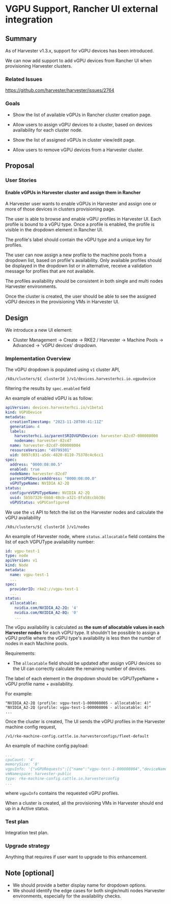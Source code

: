 # VGPU Support, Rancher UI external integration


## Summary

As of Harvester v1.3.x, support for vGPU devices has been introduced.

We can now add support to add vGPU devices from Rancher UI when provisioning Harvester clusters.

### Related Issues

https://github.com/harvester/harvester/issues/2764

### Goals

- Show the list of available vGPUs in Rancher cluster creation page.

- Allow users to assign vGPU devices to a cluster, based on devices availability for each cluster node.

- Show the list of assigned vGPUs in cluster view/edit page.

- Allow users to remove vGPU devices from a Harvester cluster.

## Proposal

### User Stories

#### Enable vGPUs in Harvester cluster and assign them in Rancher

A Harvester user wants to enable vGPUs in Harvester and assign one or more of those devices in clusters provisioning page.

The user is able to browse and enable vGPU profiles in Harvester UI. Each profile is bound to a vGPU type. 
Once a profile is enabled, the profile is visible in the dropdown element in Rancher UI.

The profile's label should contain the vGPU type and a unique key for profiles.

The user can now assign a new profile to the machine pools from a dropdown list, based on profile's availability.
Only available profiles should be displayed in the dropdown list or in alternative, receive a validation message for profiles that are not available.

The profiles availability should be consistent in both single and multi nodes Harvester environments.

Once the cluster is created, the user should be able to see the assigned vGPU devices in the provisioning VMs in Harvester UI.

## Design

We introduce a new UI element:
- Cluster Management -> Create -> RKE2 / Harvester -> Machine Pools -> Advanced -> 'vGPU devices' dropdown.

### Implementation Overview

The vGPU dropdown is populated using `v1` cluster API,

`/k8s/clusters/${ clusterId }/v1/devices.harvesterhci.io.vgpudevice`

filtering the results by `spec.enabled` field

An example of enabled vGPU is as follow:

```yaml
apiVersion: devices.harvesterhci.io/v1beta1
kind: VGPUDevice
metadata:
  creationTimestamp: "2023-11-28T00:41:11Z"
  generation: 4
  labels:
    harvesterhci.io/parentSRIOVGPUDevice: harvester-82cd7-000008000
    nodename: harvester-82cd7
  name: harvester-82cd7-000008004
  resourceVersion: "40799301"
  uid: 8897c831-a5dc-4820-8110-75378c4c6cc1
spec:
  address: "0000:08:00.5"
  enabled: true
  nodeName: harvester-82cd7
  parentGPUDeviceAddress: "0000:08:00.0"
  vGPUTypeName: NVIDIA A2-2Q
status:
  configureVGPUTypeName: NVIDIA A2-2Q
  uuid: 5b5b7326-6bb8-48cb-a321-8fa58ccbb38c
  vGPUStatus: vGPUConfigured
```

We use the `v1` API to fetch the list on the Harvester nodes and calculate the vGPU availability

`/k8s/clusters/${ clusterId }/v1/nodes`

An example of Harvester node, where `status.allocatable` field contains the list of each VGPUType availability number:

```yaml
id: vgpu-test-1
type: node
apiVersion: v1
kind: Node
metadata:
  name: vgpu-test-1
  ...
spec:
  providerID: rke2://vgpu-test-1
  ...
status:
  allocatable:
    nvidia.com/NVIDIA_A2-2Q: '4'
    nvidia.com/NVIDIA_A2-8Q: '0'
    ...
```

The vGpu availability is calculated as **the sum of allocatable values in each Harvester nodes** for each vGPU type.
It shouldn't be possible to assign a vGPU profile where the vGPU type's availability is less then the number of nodes in each Machine pools.

Requirements:
- The `allocatable` field should be updated after assign vGPU devices so the UI can correctly calculate the remaining number of devices.


The label of each element in the dropdown should be: vGPUTypeName + vGPU profile name + availability.

For example:

```code
"NVIDIA_A2-2Q (profile: vgpu-test-1-000008005 - allocatable: 4)"
"NVIDIA_A2-2Q (profile: vgpu-test-1-000008006 - allocatable: 4)"
...
```

Once the cluster is created, The UI sends the vGPU profiles in the Harvester machine config request,

`/v1/rke-machine-config.cattle.io.harvesterconfigs/fleet-default`

An example of machine config payload:

```yaml
...
cpuCount: '4'
memorySize: '8'
vgpuInfo: '{"vGPURequests":[{"name":"vgpu-test-1-000008004","deviceName":"nvidia.com/NVIDIA_A2-2Q"}]}'
vmNamespace: harvester-public
type: rke-machine-config.cattle.io.harvesterconfig
...
```

where `vgpuInfo` contains the requested vGPU profiles.

When a cluster is created, all the provisioning VMs in Harvester should end up in a Active status.

### Test plan

Integration test plan.

### Upgrade strategy

Anything that requires if user want to upgrade to this enhancement.

## Note [optional]

- We should provide a better display name for dropdown options.
- We should identify the edge cases for both single/multi nodes Harvester environments, especially for the availability checks.
